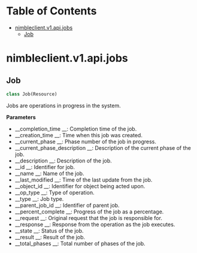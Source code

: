 # Table of Contents

* [nimbleclient.v1.api.jobs](#nimbleclient.v1.api.jobs)
  * [Job](#nimbleclient.v1.api.jobs.Job)

<a name="nimbleclient.v1.api.jobs"></a>
# nimbleclient.v1.api.jobs

<a name="nimbleclient.v1.api.jobs.Job"></a>
## Job

```python
class Job(Resource)
```

Jobs are operations in progress in the system.

__Parameters__

- __completion_time           __: Completion time of the job.
- __creation_time             __: Time when this job was created.
- __current_phase             __: Phase number of the job in progress.
- __current_phase_description __: Description of the current phase of the job.
- __description               __: Description of the job.
- __id                        __: Identifier for job.
- __name                      __: Name of the job.
- __last_modified             __: Time of the last update from the job.
- __object_id                 __: Identifier for object being acted upon.
- __op_type                   __: Type of operation.
- __type                      __: Job type.
- __parent_job_id             __: Identifier of parent job.
- __percent_complete          __: Progress of the job as a percentage.
- __request                   __: Original request that the job is responsible for.
- __response                  __: Response from the operation as the job executes.
- __state                     __: Status of the job.
- __result                    __: Result of the job.
- __total_phases              __: Total number of phases of the job.

